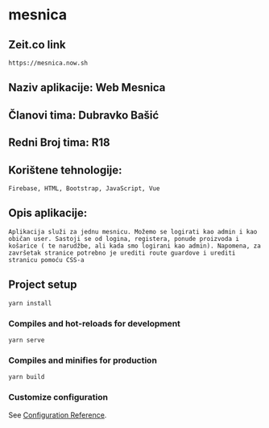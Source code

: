 # mesnica
## Zeit.co link
```
https://mesnica.now.sh
```
## Naziv aplikacije: Web Mesnica
## Članovi tima: Dubravko Bašić 
## Redni Broj tima: R18
## Korištene tehnologije:
```
Firebase, HTML, Bootstrap, JavaScript, Vue
```
## Opis aplikacije:
```
Aplikacija služi za jednu mesnicu. Možemo se logirati kao admin i kao običan user. Sastoji se od logina, registera, ponude proizvoda i košarice ( te narudžbe, ali kada smo logirani kao admin). Napomena, za završetak stranice potrebno je urediti route guardove i urediti stranicu pomoću CSS-a 
```



## Project setup
```
yarn install
```

### Compiles and hot-reloads for development
```
yarn serve
```

### Compiles and minifies for production
```
yarn build
```

### Customize configuration
See [Configuration Reference](https://cli.vuejs.org/config/).
